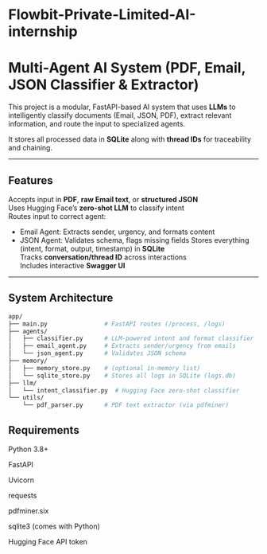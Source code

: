 # Flowbit-Private-Limited-AI-internship

#  Multi-Agent AI System (PDF, Email, JSON Classifier & Extractor)

This project is a modular, FastAPI-based AI system that uses **LLMs** to intelligently classify documents (Email, JSON, PDF), extract relevant information, and route the input to specialized agents.

It stores all processed data in **SQLite** along with **thread IDs** for traceability and chaining.

---

##  Features

 Accepts input in **PDF**, **raw Email text**, or **structured JSON**  
 Uses Hugging Face’s **zero-shot LLM** to classify intent  
 Routes input to correct agent:
-  Email Agent: Extracts sender, urgency, and formats content
-  JSON Agent: Validates schema, flags missing fields
 Stores everything (intent, format, output, timestamp) in **SQLite**  
 Tracks **conversation/thread ID** across interactions  
 Includes interactive **Swagger UI**

---

##  System Architecture

```bash
app/
├── main.py                # FastAPI routes (/process, /logs)
├── agents/
│   ├── classifier.py      # LLM-powered intent and format classifier
│   ├── email_agent.py     # Extracts sender/urgency from emails
│   └── json_agent.py      # Validates JSON schema
├── memory/
│   ├── memory_store.py    # (optional in-memory list)
│   └── sqlite_store.py    # Stores all logs in SQLite (logs.db)
├── llm/
│   └── intent_classifier.py  # Hugging Face zero-shot classifier
└── utils/
    └── pdf_parser.py      # PDF text extractor (via pdfminer)

```

## Requirements

Python 3.8+

FastAPI

Uvicorn

requests

pdfminer.six

sqlite3 (comes with Python)

Hugging Face API token
